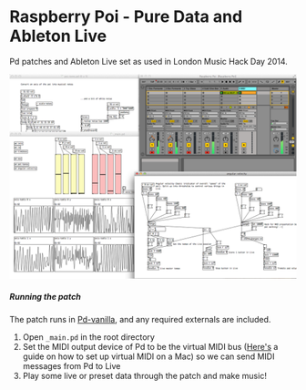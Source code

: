 Raspberry Poi - Pure Data and Ableton Live
========
Pd patches and Ableton Live set as used in London Music Hack Day 2014.

<img src="pd-live-screenshot.png">

##### Running the patch
The patch runs in [Pd-vanilla](http://puredata.info/downloads/pure-data), and any required externals are included.  
1.  Open ```_main.pd``` in the root directory  
2.  Set the MIDI output device of Pd to be the virtual MIDI bus ([Here's](https://www.ableton.com/en/articles/using-virtual-MIDI-buses-live/) a guide on how to set up virtual MIDI on a Mac) so we can send MIDI messages from Pd to Live  
3.  Play some live or preset data through the patch and make music!